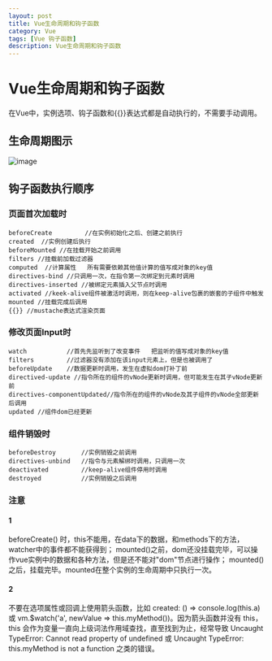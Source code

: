 ```yaml
---
layout: post
title: Vue生命周期和钩子函数
category: Vue
tags: [Vue 钩子函数]
description: Vue生命周期和钩子函数
---
```


# Vue生命周期和钩子函数
在Vue中，实例选项、钩子函数和{{}}表达式都是自动执行的，不需要手动调用。
## 生命周期图示
![image](CE57F7A4C0434D79B7673E7C3E8F33F9)
## 钩子函数执行顺序
### 页面首次加载时

```
beforeCreate         //在实例初始化之后、创建之前执行  
created  //实例创建后执行  
beforeMounted //在挂载开始之前调用  
filters //挂载前加载过滤器  
computed  //计算属性   所有需要依赖其他值计算的值写成对象的key值
directives-bind //只调用一次，在指令第一次绑定到元素时调用  
directives-inserted //被绑定元素插入父节点时调用  
activated //keek-alive组件被激活时调用，则在keep-alive包裹的嵌套的子组件中触发  
mounted //挂载完成后调用  
{{}} //mustache表达式渲染页面
```

### 修改页面Input时

```
watch           //首先先监听到了改变事件   把监听的值写成对象的key值
filters         //过滤器没有添加在该input元素上，但是也被调用了  
beforeUpdate    //数据更新时调用，发生在虚拟dom打补丁前  
directived-update //指令所在的组件的vNode更新时调用，但可能发生在其子vNode更新前  
directives-componentUpdated//指令所在的组件的vNode及其子组件的vNode全部更新后调用  
updated //组件dom已经更新
```
### 组件销毁时

```
beforeDestroy       //实例销毁之前调用
directives-unbind   //指令与元素解绑时调用，只调用一次
deactivated         //keep-alive组件停用时调用
destroyed           //实例销毁之后调用
```
### 注意
#### 1 
beforeCreate() 时，this不能用，在data下的数据，和methods下的方法，watcher中的事件都不能获得到；
mounted()之前，dom还没挂载完毕，可以操作vue实例中的数据和各种方法，但是还不能对"dom"节点进行操作；
mounted()之后，挂载完毕。mounted在整个实例的生命周期中只执行一次。
#### 2
不要在选项属性或回调上使用箭头函数，比如 created: () => console.log(this.a) 或 vm.$watch('a', newValue => this.myMethod())。因为箭头函数并没有 this，this 会作为变量一直向上级词法作用域查找，直至找到为止，经常导致 Uncaught TypeError: Cannot read property of undefined 或 Uncaught TypeError: this.myMethod is not a function 之类的错误。

